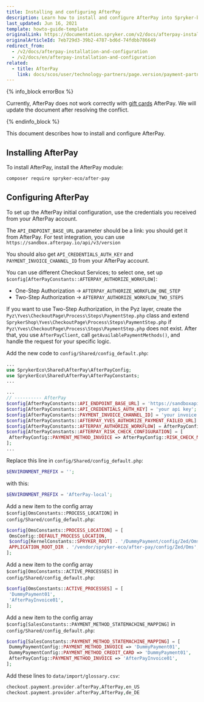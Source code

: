 ```yaml
---
title: Installing and configuring AfterPay
description: Learn how to install and configure AfterPay into Spryker-based project
last_updated: Jun 16, 2021
template: howto-guide-template
originalLink: https://documentation.spryker.com/v2/docs/afterpay-installation-and-configuration
originalArticleId: 7eb729d3-39b2-4787-bd6d-74fdbb786649
redirect_from:
  - /v2/docs/afterpay-installation-and-configuration
  - /v2/docs/en/afterpay-installation-and-configuration
related:
  - title: AfterPay
    link: docs/scos/user/technology-partners/page.version/payment-partners/afterpay/afterpay.html
---
```


{% info_block errorBox %}

Currently, AfterPay does not work correctly with [gift cards](/docs/scos/dev/feature-walkthroughs/{{page.version}}/gift-cards-feature-walkthrough.html) AfterPay. We will update the document after resolving the conflict.

{% endinfo_block %}

This document describes how to install and configure AfterPay.

## Installing AfterPay

To install AfterPay, install the AfterPay module:

```bash
composer require spryker-eco/after-pay
```

## Configuring AfterPay

To set up the AfterPay initial configuration, use the credentials you received from your AfterPay account.

The `API_ENDPOINT_BASE_URL` parameter should be a link: you should get it from AfterPay. For test integration, you can use `https://sandbox.afterpay.io/api/v3/version`

You should also get `API_CREDENTIALS_AUTH_KEY` and `PAYMENT_INVOICE_CHANNEL_ID` from your AfterPay account.

You can use different Checkout Services; to select one, set up `$config[AfterPayConstants::AFTERPAY_AUTHORIZE_WORKFLOW]`:
* One-Step Authorization → `AFTERPAY_AUTHORIZE_WORKFLOW_ONE_STEP`
* Two-Step Authorization → `AFTERPAY_AUTHORIZE_WORKFLOW_TWO_STEPS`

If you want to use Two-Step Authorization, in the Pyz layer, create the `Pyz\Yves\CheckoutPage\Process\Steps\PaymentStep.php` class and extend `SprykerShop\Yves\CheckoutPage\Process\Steps\PaymentStep.php` if `Pyz\Yves\CheckoutPage\Process\Steps\PaymentStep.php` does not exist. After that, you use `AfterPayClient`, call `getAvailablePaymentMethods()`, and handle the request for your specific logic.

Add the new code to `config/Shared/config_default.php`:

```php
...
use SprykerEco\Shared\AfterPay\AfterPayConfig;
use SprykerEco\Shared\AfterPay\AfterPayConstants;
...

...
// ---------- AfterPay
$config[AfterPayConstants::API_ENDPOINT_BASE_URL] = 'https://sandboxapi.horizonafs.com/eCommerceServicesWebApi/api/v3/';
$config[AfterPayConstants::API_CREDENTIALS_AUTH_KEY] = 'your api key';
$config[AfterPayConstants::PAYMENT_INVOICE_CHANNEL_ID] = 'your invoice channel id';
$config[AfterPayConstants::AFTERPAY_YVES_AUTHORIZE_PAYMENT_FAILED_URL] = 'http://www.de.afterpay.local/en/checkout/payment';
$config[AfterPayConstants::AFTERPAY_AUTHORIZE_WORKFLOW] = AfterPayConfig::AFTERPAY_AUTHORIZE_WORKFLOW_ONE_STEP;
$config[AfterPayConstants::AFTERPAY_RISK_CHECK_CONFIGURATION] = [
 AfterPayConfig::PAYMENT_METHOD_INVOICE => AfterPayConfig::RISK_CHECK_METHOD_INVOICE,
];
...
```

Replace this line in `config/Shared/config_default.php`:

```php
$ENVIRONMENT_PREFIX = '';
```

with this:

```php
$ENVIRONMENT_PREFIX = 'AfterPay-local';
```

Add a new item to the config array `$config[OmsConstants::PROCESS_LOCATION]` in `config/Shared/config_default.php`:

```php
$config[OmsConstants::PROCESS_LOCATION] = [
 OmsConfig::DEFAULT_PROCESS_LOCATION,
 $config[KernelConstants::SPRYKER_ROOT] . '/DummyPayment/config/Zed/Oms',
 APPLICATION_ROOT_DIR . '/vendor/spryker-eco/after-pay/config/Zed/Oms',
];
```

Add a new item to the config array `$config[OmsConstants::ACTIVE_PROCESSES]` in `config/Shared/config_default.php`:

```php
$config[OmsConstants::ACTIVE_PROCESSES] = [
 'DummyPayment01',
 'AfterPayInvoice01',
];
```

Add a new item to the config array `$config[SalesConstants::PAYMENT_METHOD_STATEMACHINE_MAPPING]` in `config/Shared/config_default.php`:

```php
$config[SalesConstants::PAYMENT_METHOD_STATEMACHINE_MAPPING] = [
 DummyPaymentConfig::PAYMENT_METHOD_INVOICE => 'DummyPayment01',
 DummyPaymentConfig::PAYMENT_METHOD_CREDIT_CARD => 'DummyPayment01',
 AfterPayConfig::PAYMENT_METHOD_INVOICE => 'AfterPayInvoice01',
];
```

Add these lines to `data/import/glossary.csv`:

```php
checkout.payment.provider.afterPay,AfterPay,en_US
checkout.payment.provider.afterPay,AfterPay,de_DE
```
